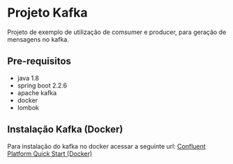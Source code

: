 # Projeto Kafka
Projeto de exemplo de utilização de comsumer e producer, para geração de mensagens no kafka.
## Pre-requisitos
* java 1.8
* spring boot 2.2.6
* apache kafka
* docker
* lombok
## Instalação Kafka (Docker)
Para instalação do kafka no docker acessar a seguinte url: 
[Confluent Platform Quick Start (Docker)](https://docs.confluent.io/current/quickstart/ce-docker-quickstart.html?utm_medium=sem&utm_source=google&utm_campaign=ch.sem_br.nonbrand_tp.prs_tgt.kafka_mt.mbm_rgn.latam_lng.eng_dv.all&utm_term=%2Bkafka%20%2Bdocker&creative=&device=c&placement=&gclid=Cj0KCQjwtLT1BRD9ARIsAMH3BtUMXu6ZXg4MFhKxjOBrk8PB44UnqZIAl1hg0uWHchZgTVT5fIsbe6MaAsJAEALw_wcB)
